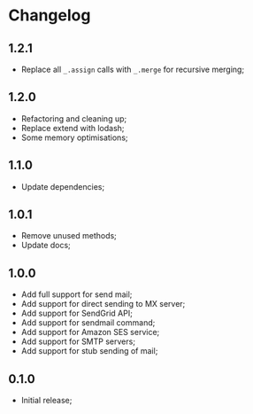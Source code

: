 # Changelog

## 1.2.1

- Replace all `_.assign` calls with `_.merge` for recursive merging;

## 1.2.0

- Refactoring and cleaning up;
- Replace extend with lodash;
- Some memory optimisations;

## 1.1.0

- Update dependencies;

## 1.0.1

- Remove unused methods;
- Update docs;

## 1.0.0

- Add full support for send mail;
- Add support for direct sending to MX server;
- Add support for SendGrid API;
- Add support for sendmail command;
- Add support for Amazon SES service;
- Add support for SMTP servers;
- Add support for stub sending of mail;

## 0.1.0

- Initial release;
